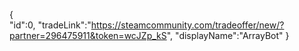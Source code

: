 {  
   "id":0,
   "tradeLink":"https://steamcommunity.com/tradeoffer/new/?partner=296475911&token=wcJZp_kS",
   "displayName":"ArrayBot"
}
